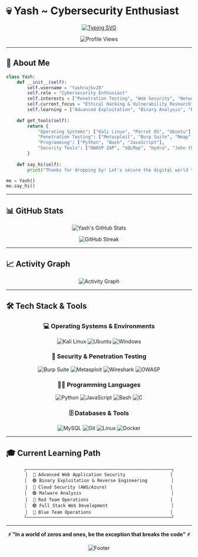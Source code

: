 # 💀 Yash ~ Cybersecurity Enthusiast

<div align="center">
  
[![Typing SVG](https://readme-typing-svg.herokuapp.com?font=Fira+Code&size=22&duration=3000&pause=1000&color=00FF00&center=true&vCenter=true&width=600&lines=Cybersecurity+Researcher;Penetration+Testing+%7C+Bug+Hunting;Breaking+Systems+to+Build+Better+Ones;Always+Learning%2C+Always+Hacking)](https://git.io/typing-svg)

![Profile Views](https://komarev.com/ghpvc/?username=Yashrajkv28&color=green&style=flat-square&label=Profile+Views)

</div>

---

## 🎯 About Me

```python
class Yash:
    def __init__(self):
        self.username = "Yashrajkv28"
        self.role = "Cybersecurity Enthusiast"
        self.interests = ["Penetration Testing", "Web Security", "Network Security"]
        self.current_focus = "Ethical Hacking & Vulnerability Research"
        self.learning = ["Advanced Exploitation", "Binary Analysis", "Reverse Engineering"]
    
    def get_tools(self):
        return {
            "Operating Systems": ["Kali Linux", "Parrot OS", "Ubuntu"],
            "Penetration Testing": ["Metasploit", "Burp Suite", "Nmap", "Wireshark"],
            "Programming": ["Python", "Bash", "JavaScript"],
            "Security Tools": ["OWASP ZAP", "SQLMap", "Hydra", "John the Ripper"]
        }
    
    def say_hi(self):
        print("Thanks for dropping by! Let's secure the digital world together 🔐")

me = Yash()
me.say_hi()
```

---

## 📊 GitHub Stats

<div align="center">
  
![Yash's GitHub Stats](https://github-readme-stats.vercel.app/api?username=Yashrajkv28&show_icons=true&theme=chartreuse-dark&hide_border=true&bg_color=0D1117&title_color=00FF00&icon_color=00FF00&text_color=00FF00)

![GitHub Streak](https://github-readme-streak-stats.herokuapp.com/?user=Yashrajkv28&theme=chartreuse-dark&hide_border=true&background=0D1117&ring=00FF00&fire=00FF00&currStreakLabel=00FF00)

</div>

---

## 📈 Activity Graph

<div align="center">

![Activity Graph](https://github-readme-activity-graph.vercel.app/graph?username=Yashrajkv28&theme=github-compact&bg_color=0D1117&color=00FF00&line=00FF00&point=00FF41&area=true&hide_border=true)

</div>

---

## 🛠️ Tech Stack & Tools

<div align="center">

### 💻 Operating Systems & Environments
![Kali Linux](https://img.shields.io/badge/Kali%20Linux-557C94?style=for-the-badge&logo=kalilinux&logoColor=white)
![Ubuntu](https://img.shields.io/badge/Ubuntu-E95420?style=for-the-badge&logo=ubuntu&logoColor=white)
![Windows](https://img.shields.io/badge/Windows-0078D6?style=for-the-badge&logo=windows&logoColor=white)

### 🔐 Security & Penetration Testing
![Burp Suite](https://img.shields.io/badge/Burp%20Suite-FF6633?style=for-the-badge&logo=burp-suite&logoColor=white)
![Metasploit](https://img.shields.io/badge/Metasploit-2596CD?style=for-the-badge&logo=metasploit&logoColor=white)
![Wireshark](https://img.shields.io/badge/Wireshark-1679A7?style=for-the-badge&logo=wireshark&logoColor=white)
![OWASP](https://img.shields.io/badge/OWASP-000000?style=for-the-badge&logo=owasp&logoColor=white)

### 👨‍💻 Programming Languages
![Python](https://img.shields.io/badge/Python-3776AB?style=for-the-badge&logo=python&logoColor=white)
![JavaScript](https://img.shields.io/badge/JavaScript-F7DF1E?style=for-the-badge&logo=javascript&logoColor=black)
![Bash](https://img.shields.io/badge/Bash-4EAA25?style=for-the-badge&logo=gnu-bash&logoColor=white)
![C](https://img.shields.io/badge/C-00599C?style=for-the-badge&logo=c&logoColor=white)

### 🗄️ Databases & Tools
![MySQL](https://img.shields.io/badge/MySQL-4479A1?style=for-the-badge&logo=mysql&logoColor=white)
![Git](https://img.shields.io/badge/Git-F05032?style=for-the-badge&logo=git&logoColor=white)
![Linux](https://img.shields.io/badge/Linux-FCC624?style=for-the-badge&logo=linux&logoColor=black)
![Docker](https://img.shields.io/badge/Docker-2496ED?style=for-the-badge&logo=docker&logoColor=white)

</div>

---

## 🎓 Current Learning Path

<div align="center">

```ascii
┌───────────────────────────────────────────────────────┐
│  🔴 Advanced Web Application Security                 │
│  🟢 Binary Exploitation & Reverse Engineering         │
│  🔴 Cloud Security (AWS/Azure)                        │
│  🟢 Malware Analysis                                  │
│  🔴 Red Team Operations                               │
│  🟢 Full Stack Web Development                        │
│  🔴 Blue Team Operations                              │
└───────────────────────────────────────────────────────┘
```

</div>



---

<div align="center">

**⚡ "In a world of zeros and ones, be the exception that breaks the code" ⚡**

![Footer](https://capsule-render.vercel.app/api?type=waving&color=00FF00&height=100&section=footer)

</div>
